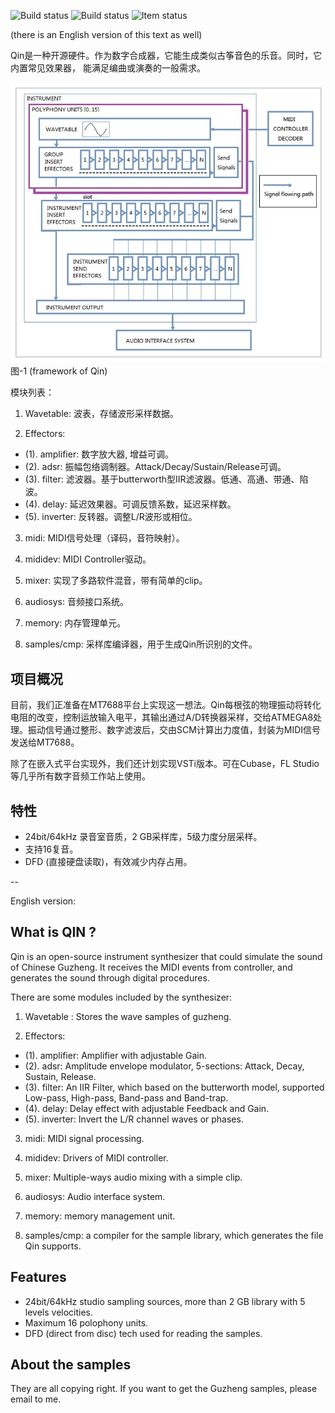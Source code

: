 
![Build status](https://img.shields.io/badge/Qin-2.0.1-blue.svg)
![Build status](https://img.shields.io/badge/build-passing-green.svg)
![Item status](https://img.shields.io/badge/status-unstable-lightgreen.svg)

(there is an English version of this text as well)

Qin是一种开源硬件。作为数字合成器，它能生成类似古筝音色的乐音。同时，它内置常见效果器，
能满足编曲或演奏的一般需求。


![framework](https://raw.githubusercontent.com/opxarch/privdats/master/Qin/framework.jpg)
图-1 (framework of Qin)


模块列表：
1. Wavetable: 波表，存储波形采样数据。

2. Effectors:
* (1). amplifier: 数字放大器, 增益可调。
* (2). adsr: 振幅包络调制器。Attack/Decay/Sustain/Release可调。
* (3). filter: 滤波器。基于butterworth型IIR滤波器。低通、高通、带通、陷波。
* (4). delay: 延迟效果器。可调反馈系数，延迟采样数。
* (5). inverter: 反转器。调整L/R波形或相位。

3. midi: MIDI信号处理（译码，音符映射）。
4. mididev: MIDI Controller驱动。
3. mixer: 实现了多路软件混音，带有简单的clip。
4. audiosys: 音频接口系统。

5. memory: 内存管理单元。

5. samples/cmp: 采样库编译器，用于生成Qin所识别的文件。


项目概况
---
目前，我们正准备在MT7688平台上实现这一想法。Qin每根弦的物理振动将转化电阻的改变，控制运放输入电平，其输出通过A/D转换器采样，交给ATMEGA8处理。振动信号通过整形、数字滤波后，交由SCM计算出力度值，封装为MIDI信号发送给MT7688。

除了在嵌入式平台实现外，我们还计划实现VSTi版本。可在Cubase，FL Studio等几乎所有数字音频工作站上使用。


特性
---
* 24bit/64kHz 录音室音质，2 GB采样库，5级力度分层采样。
* 支持16复音。
* DFD (直接硬盘读取)，有效减少内存占用。

--

English version:

What is QIN ?
---

Qin is an open-source instrument synthesizer that could simulate the sound
of Chinese Guzheng. It receives the MIDI events from controller, and
generates the sound through digital procedures.

There are some modules included by the synthesizer:
1. Wavetable : Stores the wave samples of guzheng.

2. Effectors:
* (1). amplifier:     Amplifier with adjustable Gain.
* (2). adsr:          Amplitude envelope modulator, 5-sections: Attack, Decay, Sustain, Release.
* (3). filter:        An IIR Filter, which based on the butterworth model, supported Low-pass, High-pass, Band-pass and Band-trap.
* (4). delay:         Delay effect with adjustable Feedback and Gain.
* (5). inverter:      Invert the L/R channel waves or phases.

3. midi: MIDI signal processing.

4. mididev: Drivers of MIDI controller.
3. mixer: Multiple-ways audio mixing with a simple clip.
4. audiosys: Audio interface system.

5. memory: memory management unit.

6. samples/cmp: a compiler for the sample library, which generates the file Qin supports.

Features
---
* 24bit/64kHz studio sampling sources, more than 2 GB library with 5 levels velocities.
* Maximum 16 polophony units.
* DFD (direct from disc) tech used for reading the samples.

About the samples
---
They are all copying right.
If you want to get the Guzheng samples, please email to me.
